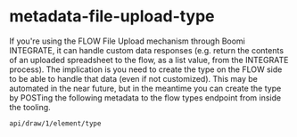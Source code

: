 # metadata-file-upload-type
If you're using the FLOW File Upload mechanism through Boomi INTEGRATE, it can handle custom data responses (e.g. return the contents of an uploaded spreadsheet to the flow, as a list value, from the INTEGRATE process). The implication is you need to create the type on the FLOW side to be able to handle that data (even if not customized).  This may be automated in the near future, but in the meantime you can create the type by POSTing the following metadata to the flow types endpoint from inside the tooling.
```
api/draw/1/element/type  
```

